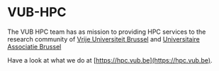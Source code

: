 # VUB-HPC

The VUB HPC team has as mission to providing HPC services to the research community of [Vrije Universiteit Brussel](https://www.vub.be) and [Universitaire Associatie Brussel](https://www.universitaireassociatiebrussel.org/)

Have a look at what we do at [https://hpc.vub.be](https://hpc.vub.be).
